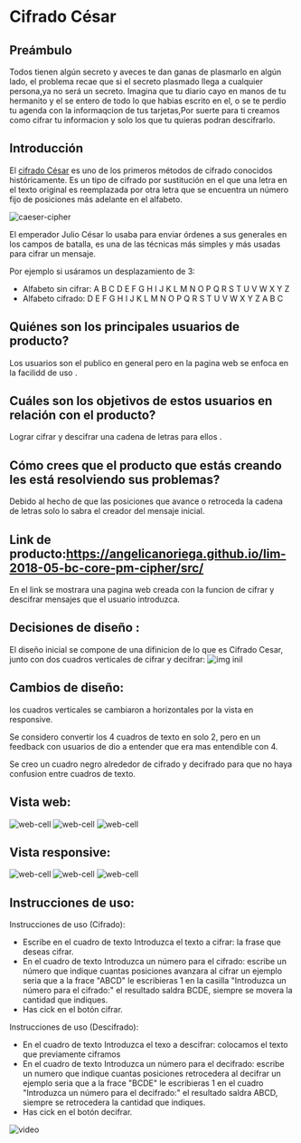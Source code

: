 # Cifrado César

## Preámbulo
Todos tienen algún secreto y aveces te dan ganas de plasmarlo en algún lado, el problema recae que si el secreto plasmado llega a cualquier persona,ya no será un secreto.
Imagina que tu diario cayo en manos de tu hermanito y el se entero de todo lo que habias escrito en el, o se te perdio tu agenda con la informaqcion de tus tarjetas,Por suerte para ti creamos como cifrar tu informacion y solo los que tu quieras podran descifrarlo.

## Introducción

El [cifrado César](https://en.wikipedia.org/wiki/Caesar_cipher) es uno de los
primeros métodos de cifrado conocidos históricamente. Es un tipo de cifrado por
sustitución en el que una letra en el texto original es reemplazada por otra
letra que se encuentra un número fijo de posiciones más adelante en el alfabeto.

![caeser-cipher](https://upload.wikimedia.org/wikipedia/commons/thumb/2/2b/Caesar3.svg/2000px-Caesar3.svg.png)

El emperador Julio César lo usaba para enviar órdenes a sus generales en los
campos de batalla, es una de las técnicas más simples y más usadas para cifrar
un mensaje.

Por ejemplo si usáramos un desplazamiento de 3:

* Alfabeto sin cifrar: A B C D E F G H I J K L M N O P Q R S T U V W X Y Z
* Alfabeto cifrado: D E F G H I J K L M N O P Q R S T U V W X Y Z A B C


## Quiénes son los principales usuarios de producto?

 Los usuarios son el publico en general pero en la pagina web se enfoca en la facilidd de uso .


## Cuáles son los objetivos de estos usuarios en relación con el producto?

Lograr cifrar y descifrar una cadena de letras para ellos .

## Cómo crees que el producto que estás creando les está resolviendo sus problemas?
Debido al hecho de que las posiciones que avance o retroceda la cadena de letras solo lo sabra el creador del mensaje inicial.

## Link de producto:https://angelicanoriega.github.io/lim-2018-05-bc-core-pm-cipher/src/

En el link se mostrara una pagina web creada con la funcion de cifrar y descifrar mensajes que el usuario introduzca.

## Decisiones de diseño :

El diseño inicial se compone de una difinicion de lo que es Cifrado Cesar, junto con dos cuadros verticales de cifrar y decifrar:
![img inil](https://github.com/angelicanoriega/lim-2018-05-bc-core-pm-cipher/blob/master/src/imagenes%20para%20el%20readme/cifrado%20cesar.png)

## Cambios de diseño:

los cuadros verticales se cambiaron a horizontales por la vista en responsive.

Se considero convertir los 4 cuadros de texto en solo 2, pero en un feedback con usuarios de dio a entender que era mas entendible con 4.

Se creo un cuadro negro alrededor de cifrado y decifrado para que no haya confusion entre cuadros de texto.

## Vista web:

![web-cell](https://github.com/angelicanoriega/lim-2018-05-bc-core-pm-cipher/blob/gh-pages/src/imagenes%20para%20el%20readme/imge%20web/Captura%20de%20pantalla%20de%202018-06-01%2002-57-35.png)
![web-cell](https://github.com/angelicanoriega/lim-2018-05-bc-core-pm-cipher/blob/gh-pages/src/imagenes%20para%20el%20readme/imge%20web/Captura%20de%20pantalla%20de%202018-06-01%2002-57-40.png)
![web-cell](https://github.com/angelicanoriega/lim-2018-05-bc-core-pm-cipher/blob/gh-pages/src/imagenes%20para%20el%20readme/imge%20web/Captura%20de%20pantalla%20de%202018-06-01%2002-57-44.png)

## Vista responsive:

![web-cell](https://github.com/angelicanoriega/lim-2018-05-bc-core-pm-cipher/blob/gh-pages/src/imagenes%20para%20el%20readme/imagen%20cellphone/Captura%20de%20pantalla%20de%202018-06-01%2002-32-09.png)
![web-cell](https://github.com/angelicanoriega/lim-2018-05-bc-core-pm-cipher/blob/gh-pages/src/imagenes%20para%20el%20readme/imagen%20cellphone/Captura%20de%20pantalla%20de%202018-06-01%2002-32-17.png)
![web-cell](https://github.com/angelicanoriega/lim-2018-05-bc-core-pm-cipher/blob/gh-pages/src/imagenes%20para%20el%20readme/imagen%20cellphone/Captura%20de%20pantalla%20de%202018-06-01%2002-32-24.png)

## Instrucciones de uso:

Instrucciones de uso (Cifrado):

* Escribe en el cuadro de texto Introduzca el texto a cifrar: la frase que deseas cifrar.
* En el cuadro de texto Introduzca un número para el cifrado: escribe un número que indique cuantas posiciones avanzara al cifrar 
un ejemplo seria que a la frace "ABCD" le escribieras 1 en la casilla "Introduzca un número para el cifrado:" el resultado saldra BCDE, siempre se movera la cantidad que indiques.
* Has cick en el botón cifrar.

Instrucciones de uso (Descifrado):

* En el cuadro de texto Introduzca el texo a descifrar: colocamos el texto que previamente ciframos
* En el cuadro de texto Introduzca un número para el decifrado: escribe un numero que indique cuantas posiciones retrocedera al decifrar 
un ejemplo seria que a la frace "BCDE" le escribieras 1 en el cuadro "Introduzca un número para el decifrado:" el resultado saldra ABCD, siempre se retrocedera la cantidad que indiques.
* Has cick en el botón decifrar.


![video](https://github.com/angelicanoriega/lim-2018-05-bc-core-pm-cipher/blob/master/src/imagenes%20para%20el%20readme/GIF.gif)

